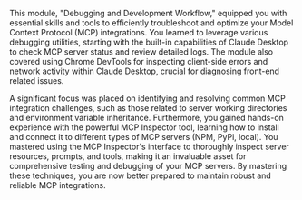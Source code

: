 This module, "Debugging and Development Workflow," equipped you with essential skills and tools to efficiently troubleshoot and optimize your Model Context Protocol (MCP) integrations. You learned to leverage various debugging utilities, starting with the built-in capabilities of Claude Desktop to check MCP server status and review detailed logs. The module also covered using Chrome DevTools for inspecting client-side errors and network activity within Claude Desktop, crucial for diagnosing front-end related issues.

A significant focus was placed on identifying and resolving common MCP integration challenges, such as those related to server working directories and environment variable inheritance. Furthermore, you gained hands-on experience with the powerful MCP Inspector tool, learning how to install and connect it to different types of MCP servers (NPM, PyPi, local). You mastered using the MCP Inspector's interface to thoroughly inspect server resources, prompts, and tools, making it an invaluable asset for comprehensive testing and debugging of your MCP servers. By mastering these techniques, you are now better prepared to maintain robust and reliable MCP integrations.
